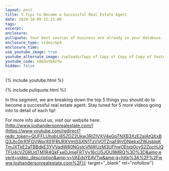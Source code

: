 ```yaml
---
layout: post
title: 5 Tips to Become a Successful Real Estate Agent
date: 2020-10-09 15:23:00
tags:
excerpt:
enclosure:
pullquote: Your best sources of business are already in your database.
enclosure_type: video/mp4
enclosure_time:
use_youtube_image: true
youtube_alternate_image: /uploads/Copy of Copy of Copy of Copy of Youtube Thumbnail (12).png
youtube_code: VAEdsYEAVTw
hidden: false
---
```


{% include youtube.html %}

{% include pullquote.html %}

In this segment, we are breaking down the top 5 things you should do to become a successful real estate agent. Stay tuned for 5 more videos going into to detail of each tip\!

For more info about us, visit our website here: [http://www.joshandersonrealestate.com/](https://www.youtube.com/redirect?redir_token=QUFFLUhqbU85ZDZ2Ukw3RlZIVXV4eGpTNXB3XzE2alAtQXxBQ3Jtc0trR1FGVWprX01FRURXVmlSSXN1TzVVOTZnaF9jVDNiekxIZWJsblpKTmJXTkE2aTBBdkE3YVVadW80NGstcVNWUzM3UFhwOEtxb0cyS2ZpcHJQTFU4cVZGRUdTM1R4QkFxeDJmeFRTVy16cU5JOU9MRQ%3D%3D&amp;event=video_description&amp;v=VAEdsYEAVTw&amp;q=http%3A%2F%2Fwww.joshandersonrealestate.com%2F){: target="_blank" rel="nofollow"}